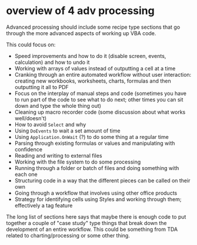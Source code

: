 # overview of 4 adv processing

Advanced processing should include some recipe type sections that go through the more advanced aspects of working up VBA code.

This could focus on:

* Speed improvements and how to do it (disable screen, events, calculation) and how to undo it
* Working with arrays of values instead of outputting a cell at a time
* Cranking through an entire automated workflow without user interaction: creating new workbooks, worksheets, charts, formulas and then outputting it all to PDF
* Focus on the interplay of manual steps and code (sometimes you have to run part of the code to see what to do next; other times you can sit down and type the whole thing out)
* Cleaning up macro recorder code (some discussion about what works well/doesn't)
* How to avoid `Select` and why
* Using `DoEvents` to wait a set amount of time
* Using `Application.OnWait` (?) to do some thing at a regular time
* Parsing through existing formulas or values and manipulating with confidence
* Reading and writing to external files
* Working with the file system to do some processing
* Running through a folder or batch of files and doing something with each one
* Structuring code in a way that the different pieces can be called on their own
* Going through a workflow that involves using other office products
* Strategy for identifying cells using Styles and working through them; effectively a tag feature

The long list of sections here says that maybe there is enough code to put together a couple of "case study" type things that break down the development of an entire workflow.  This could be something from TDA related to charting/processing or some other thing.
